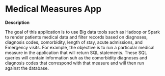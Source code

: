 # Medical Measures App

**Description**

The goal of this application is to use Big data tools such as Hadoop or Spark to render patients medical data and filter records based on diagnoses, diagnosis codes, comorbidity, length of stay, acute admissions, and Emergency visits.
For example, the objective is to run a particular medical measure in the application that will return SQL statements. These SQL queries will contain information suh as the comorbidity diagnoses and diagnosis codes that correspond with that measure and will then run against the database.  

